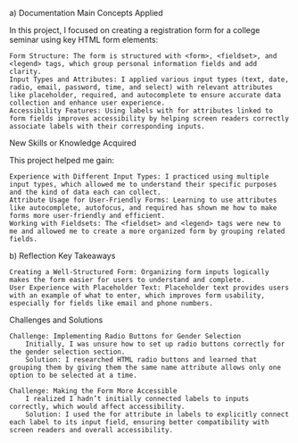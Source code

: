 a) Documentation
Main Concepts Applied

In this project, I focused on creating a registration form for a college seminar using key HTML form elements:

    Form Structure: The form is structured with <form>, <fieldset>, and <legend> tags, which group personal information fields and add clarity.
    Input Types and Attributes: I applied various input types (text, date, radio, email, password, time, and select) with relevant attributes like placeholder, required, and autocomplete to ensure accurate data collection and enhance user experience.
    Accessibility Features: Using labels with for attributes linked to form fields improves accessibility by helping screen readers correctly associate labels with their corresponding inputs.

New Skills or Knowledge Acquired

This project helped me gain:

    Experience with Different Input Types: I practiced using multiple input types, which allowed me to understand their specific purposes and the kind of data each can collect.
    Attribute Usage for User-Friendly Forms: Learning to use attributes like autocomplete, autofocus, and required has shown me how to make forms more user-friendly and efficient.
    Working with Fieldsets: The <fieldset> and <legend> tags were new to me and allowed me to create a more organized form by grouping related fields.

b) Reflection
Key Takeaways

    Creating a Well-Structured Form: Organizing form inputs logically makes the form easier for users to understand and complete.
    User Experience with Placeholder Text: Placeholder text provides users with an example of what to enter, which improves form usability, especially for fields like email and phone numbers.

Challenges and Solutions

    Challenge: Implementing Radio Buttons for Gender Selection
        Initially, I was unsure how to set up radio buttons correctly for the gender selection section.
        Solution: I researched HTML radio buttons and learned that grouping them by giving them the same name attribute allows only one option to be selected at a time.

    Challenge: Making the Form More Accessible
        I realized I hadn’t initially connected labels to inputs correctly, which would affect accessibility.
        Solution: I used the for attribute in labels to explicitly connect each label to its input field, ensuring better compatibility with screen readers and overall accessibility.
